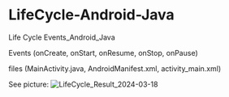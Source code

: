 LifeCycle-Android-Java
=============
Life Cycle Events_Android_Java

Events (onCreate, onStart, onResume, onStop, onPause)

files (MainActivity.java, AndroidManifest.xml, activity_main.xml)

See picture:
![LifeCycle_Result_2024-03-18](https://github.com/sometri/LifeCycle-Android-Java/assets/67381317/7133701f-7676-473d-aade-cdf152823d2e)
